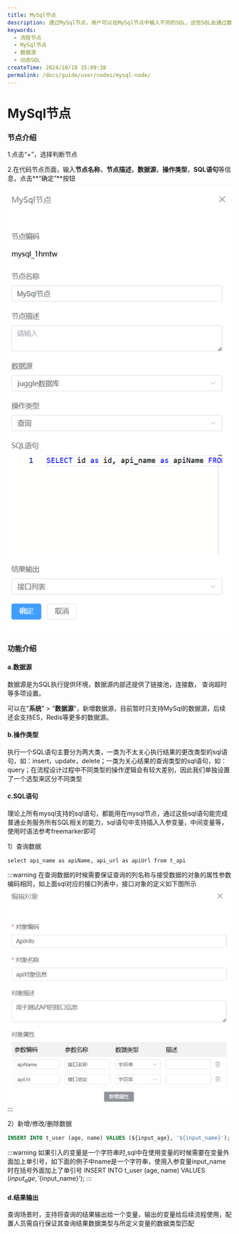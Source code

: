 ```yaml
---
title: MySql节点
description: 通过MySql节点，用户可以在MySql节点中输入不同的SQL，这些SQL会通过数据源直接在对应的数据源中执行，MySql节点让编排变得更加灵活。
keywords:
  - 流程节点
  - MySql节点
  - 数据源
  - 动态SQL
createTime: 2024/10/18 15:09:38
permalink: /docs/guide/user/nodes/mysql-node/
---
```


# MySql节点



### 节点介绍
1.点击“+”，选择判断节点

2.在代码节点页面，输入**节点名称**，**节点描述**，**数据源**，**操作类型**，**SQL语句**等信息，点击**“确定”**按钮

![新增mysql节点](images/add_mysql_node.png)

### 功能介绍

#### a.数据源
数据源是为SQL执行提供环境，数据源内部还提供了链接池，连接数， 查询超时等多项设置。

可以在"**系统**" > "**数据源**"，新增数据源，目前暂时只支持MySql的数据源，后续还会支持ES，Redis等更多的数据源。



#### b.操作类型

执行一个SQL语句主要分为两大类，一类为不太关心执行结果的更改类型的sql语句，如：insert，update，delete；一类为关心结果的查询类型的sql语句，如：query；在流程设计过程中不同类型的操作逻辑会有较大差别，因此我们单独设置了一个选型来区分不同类型




#### c.SQL语句

理论上所有mysql支持的sql语句，都能用在mysql节点，通过这些sql语句能完成普通业务服务所有SQL相关的能力，sql语句中支持插入入参变量，中间变量等，使用时语法参考freemarker即可

1）查询数据

```
select api_name as apiName, api_url as apiUrl from t_api
```

:::warning
在查询数据的时候需要保证查询的列名称与接受数据的对象的属性参数编码相同，如上面sql对应的接口列表中，接口对象的定义如下图所示
![接口对象](images/sql_object.png)
:::



2）新增/修改/删除数据

```sql
INSERT INTO t_user (age, name) VALUES (${input_age}, '${input_name}');
```

:::warning
如果引入的变量是一个字符串时,sql中在使用变量的时候需要在变量外面加上单引号，如下面的例子中name是一个字符串，使用入参变量input_name时在括号外面加上了单引号
INSERT INTO t_user (age, name) VALUES (${input_age}, '${input_name}');
:::

#### d.结果输出

查询场景时，支持将查询的结果输出给一个变量，输出的变量给后续流程使用，配置人员需自行保证其查询结果数据类型与所定义变量的数据类型匹配